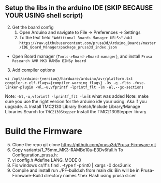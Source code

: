
## Setup the libs in the arduino IDE (SKIP BECAUSE YOUR USING shell script)
2. Get the board config
	1.  Open Arduino and navigate to File -> Preferences -> Settings
	2. To the text field  `"Additional Boards Manager URLSs"`  add `https://raw.githubusercontent.com/prusa3d/Arduino_Boards/master/IDE_Board_Manager/package_prusa3d_index.json`
-   Open Board manager (`Tools->Board->Board manager`), and install  `Prusa Research AVR MK3 RAMBo EINSy board`
3. Add compiler options
```
vi /opt/arduino-{version}/hardware/arduino/avr/platform.txt
compiler.c.elf.flags={compiler.warning_flags} -Os -g -flto -fuse-linker-plugin -Wl,-u,vfprintf -lprintf_flt -lm -Wl,--gc-sections
```
Note: `-Wl,-u,vfprintf -lprintf_flt -lm` is what was added
Note: make sure you use the right version for the arduino ide your using.  Aka if you upgrade.
4. Install TMC2130 Library
Sketch/Include Library/Manage Libraries
Search for `TMC2130Stepper`
Install the TMC2130Stepper library

# Build the Firmware
5. Clone the repo
	git clone https://github.com/prusa3d/Prusa-Firmware.git
6. Copy variants/1_75mm_MK3-RAMBo10a-E3Dv6full.h To Configuration_prusa.h:
7. vi config.h
    #define LANG_MODE              0
8. Fix windows cr/lf's
   find . -type f -print0 | xargs -0 dos2unix
10. Compile and install
   run ./PF-build.sh from main dir.
   Bin will be in Prusa-Firmware-Build directory names *.hex
   Flash using prusa slicer
   

<!--stackedit_data:
eyJoaXN0b3J5IjpbNzIzNDI3ODc5LC02NTEyMDM4NTksMTYyMD
YxMTgzMiwtNDEyNzI2MTg2LC01ODYyMDczMzQsODAxNDczNzY1
LC0zOTY1OTM1OTgsNjk4MTEzMjYxXX0=
-->